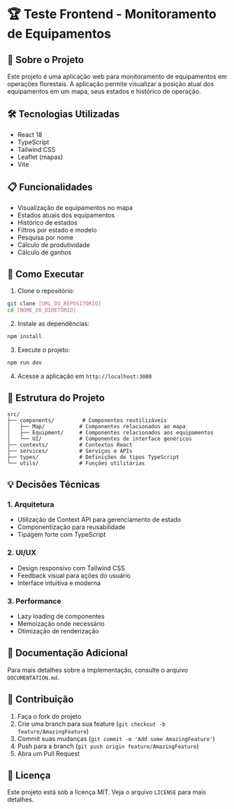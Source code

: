 # 🏆 Teste Frontend - Monitoramento de Equipamentos

## 🚀 Sobre o Projeto

Este projeto é uma aplicação web para monitoramento de equipamentos em operações florestais. A aplicação permite visualizar a posição atual dos equipamentos em um mapa, seus estados e histórico de operação.

## 🛠️ Tecnologias Utilizadas

- React 18
- TypeScript
- Tailwind CSS
- Leaflet (mapas)
- Vite

## 📋 Funcionalidades

- Visualização de equipamentos no mapa
- Estados atuais dos equipamentos
- Histórico de estados
- Filtros por estado e modelo
- Pesquisa por nome
- Cálculo de produtividade
- Cálculo de ganhos

## 🚀 Como Executar

1. Clone o repositório:
```bash
git clone [URL_DO_REPOSITÓRIO]
cd [NOME_DO_DIRETÓRIO]
```

2. Instale as dependências:
```bash
npm install
```

3. Execute o projeto:
```bash
npm run dev
```

4. Acesse a aplicação em `http://localhost:3000`

## 📁 Estrutura do Projeto

```
src/
├── components/         # Componentes reutilizáveis
│   ├── Map/           # Componentes relacionados ao mapa
│   ├── Equipment/     # Componentes relacionados aos equipamentos
│   └── UI/            # Componentes de interface genéricos
├── contexts/          # Contextos React
├── services/          # Serviços e APIs
├── types/             # Definições de tipos TypeScript
└── utils/             # Funções utilitárias
```

## 💡 Decisões Técnicas

### 1. Arquitetura
- Utilização de Context API para gerenciamento de estado
- Componentização para reusabilidade
- Tipagem forte com TypeScript

### 2. UI/UX
- Design responsivo com Tailwind CSS
- Feedback visual para ações do usuário
- Interface intuitiva e moderna

### 3. Performance
- Lazy loading de componentes
- Memoização onde necessário
- Otimização de renderização

## 📝 Documentação Adicional

Para mais detalhes sobre a implementação, consulte o arquivo `DOCUMENTATION.md`.

## 🤝 Contribuição

1. Faça o fork do projeto
2. Crie uma branch para sua feature (`git checkout -b feature/AmazingFeature`)
3. Commit suas mudanças (`git commit -m 'Add some AmazingFeature'`)
4. Push para a branch (`git push origin feature/AmazingFeature`)
5. Abra um Pull Request

## 📄 Licença

Este projeto está sob a licença MIT. Veja o arquivo `LICENSE` para mais detalhes.
